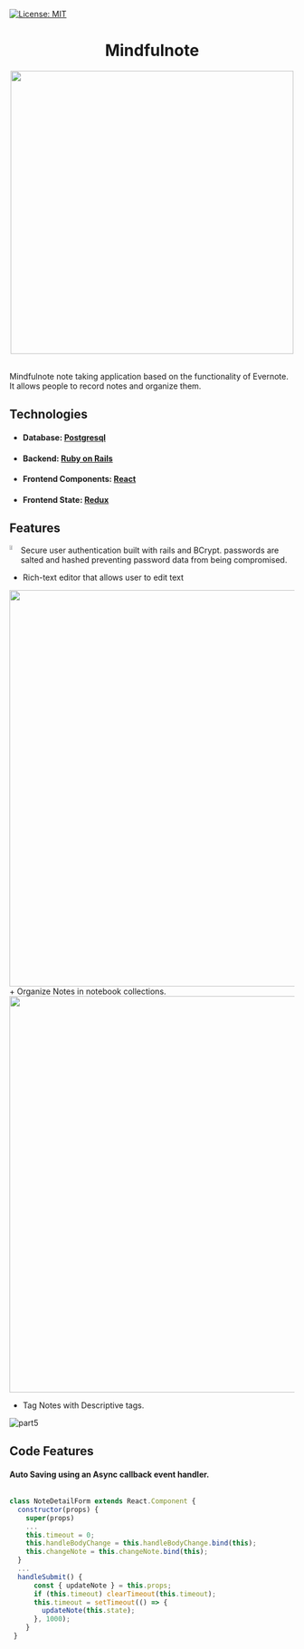 [![License: MIT](https://img.shields.io/badge/License-MIT-yellow.svg)](https://opensource.org/licenses/MIT)

<div align="center">
  <h1>Mindfulnote</h1>
<a href="https://mindfull-note.herokuapp.com/">
  <img src="https://user-images.githubusercontent.com/1903468/65346879-a61ae780-db92-11e9-9e43-8543c7f9f42b.gif" width="500px" />
</a>
</div>
<br />

Mindfulnote note taking application based on the functionality of Evernote. It allows people to record notes and organize them.

## Technologies
+ #### Database: [Postgresql](https://www.postgresql.org/)
+ #### Backend: [Ruby on Rails](https://rubyonrails.org/)
+ #### Frontend Components: [React](https://reactjs.org/)
+ #### Frontend State: [Redux](https://redux.js.org/)

## Features
<div style="display:flex;justify-content: center;">
      <div>  
        <img src="https://user-images.githubusercontent.com/1903468/65346957-d06ca500-db92-11e9-9e22-b424c0a40d19.gif" width="50%" />
    </div>
      <div>Secure user authentication built with rails and BCrypt. passwords are salted and hashed preventing password data from being compromised.</div>
</div>

+ Rich-text editor that allows user to edit text

<img src="https://user-images.githubusercontent.com/1903468/65346960-d19dd200-db92-11e9-9c6d-2cd8a3adad8b.gif" width="700px" />
+ Organize Notes in notebook collections.
<img src="https://user-images.githubusercontent.com/1903468/65346963-d2ceff00-db92-11e9-8fcc-93ff2650e812.gif" width="700px" />

+ Tag Notes with Descriptive tags.

![part5](https://user-images.githubusercontent.com/1903468/65347541-15dda200-db94-11e9-9c7f-9fb2af1c5761.gif)

## Code Features

#### Auto Saving using an Async callback event handler.

```javascript

class NoteDetailForm extends React.Component {
  constructor(props) {
    super(props)
    ...
    this.timeout = 0;
    this.handleBodyChange = this.handleBodyChange.bind(this);
    this.changeNote = this.changeNote.bind(this);
  }
  ...
  handleSubmit() {
      const { updateNote } = this.props;
      if (this.timeout) clearTimeout(this.timeout);
      this.timeout = setTimeout(() => {
        updateNote(this.state);
      }, 1000);
    }
 }

````
